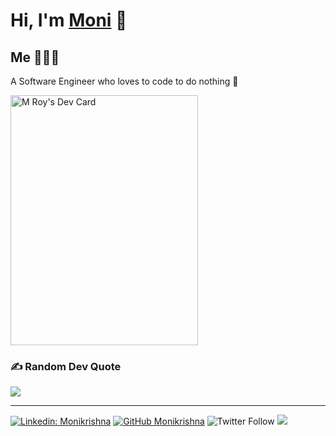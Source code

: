 # Hi, I'm [Moni](https://www.linkedin.com/in/monikrishnaroy/) 👋

## Me 🧑🏼‍💻

A Software Engineer who loves to code to do nothing :penguin:

<a href="https://app.daily.dev/mroy"><img align=center src="https://api.daily.dev/devcards/942a53831fde46d2be8924eefc95be78.png?" width="300" height="400" alt="M Roy's Dev Card"/></a>
  


### ✍️ Random Dev Quote

![](https://quotes-github-readme.vercel.app/api?type=horizontal&theme=radical)

---
[![Linkedin: Monikrishna](https://img.shields.io/badge/-Monikrishna-blue?style=flat-square&logo=Linkedin&logoColor=white&link=https://www.linkedin.com/in/monikrishnaroy/)](https://www.linkedin.com/in/monikrishnaroy/)
[![GitHub Monikrishna](https://img.shields.io/github/followers/moni-roy?label=follow&style=social)](https://github.com/moni-roy/)
![Twitter Follow](https://img.shields.io/twitter/follow/royMonikrishna?style=social)
[![](https://visitcount.itsvg.in/api?id=moni-roy&icon=0&color=0)](https://visitcount.itsvg.in)


